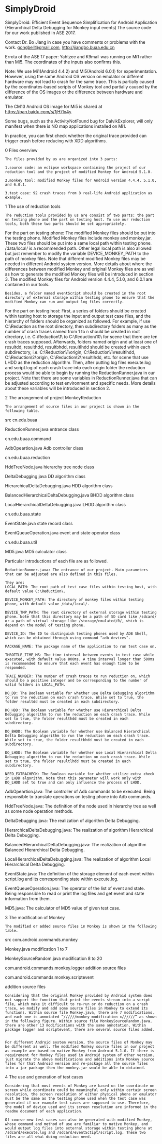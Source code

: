 # SimplyDroid
SimplyDroid: Efficient Event Sequence Simplification for Android Application (Hierarchical Delta Debugging for Monkey input events)
The source code for our work published in ASE 2017.

Contact Dr. Bo Jiang in case you have comments or problems with the work. gongbell@gmail.com, http://jiangbo.buaa.edu.cn

Errota of the ASE 17 paper: Yahtzee and K9mail was running on Mi1 rather than Mi5. The coordinates of the inputs also confirms this.

Note: We use Mi1(Android 4.4.2) and Mi5(Android 6.0.1) for experimentation. However, using the same Android OS version on emulator or different hardware may not lead to crash for the same trace. This is partially caused by the coordinates-based scripts of Monkey tool and partially caused by the difference of the OS images or the difference between hardware and emulator. 

The CM13 Android OS image for Mi5 is shared at https://pan.baidu.com/s/1jH7Ix4y. 

Some bugs, such as the ActivityNotFound bug for DalvikExplorer, will only manifest when there is NO map applications installed on Mi1.

In practice, you can first check whether the original trace provided can trigger crash before reducing with XDD algorithms.

0 Files overview

	The files provided by us are organized into 3 parts:
	
	1.source code: an eclipse workspace containing the project of our reduction tool and the project of modified Monkey for Android 5.1.0.
	
	2.monkey tool: modified Monkey files for Android version 4.4.4, 5.1.0, and 6.0.1.
	
	3.test case: 92 crash traces from 8 real-life Android application as example.
	
1 The use of reduction tools

	The reduction tools provided by us are consist of two parts: the part on testing phone and the part on testing host. To use our reduction tools, both these two parts should be set appropriately.
	
   For the part on testing phone: The modified Monkey files should be put into the testing phone. Modified Monkey files include monkey and monkey.jar. These two files should be put into a same local path within testing phone. /data/local/ is a recommended path. Other legal local path is also allowed but just remember to modify the variable DEVICE_MONKEY_PATH to the path of monkey files. Note that different modified Monkey files may be needed in different Android system version. More details about where the differences between modified Monkey and original Monkey files are as well as how to generate the modified Monkey files will be introduced in section 3. The modified Monkey files for Android version 4.4.4, 5.1.0, and 6.0.1 are contained in our tools.
   
    Besides, a folder named eventScript should be created in the root directory of external storage within testing phone to ensure that the modified Monkey can run and output log files correctly.
    
   For the part on testing host: First, a series of folders should be created within testing host to storage the input and output test case files, and the hierarchy of folders should be organized as followed. For example, if use C:\Reduction as the root directory, then subdirectory folders as many as the number of crash traces named from 1 to n should be created in root directory, i.e. C:\Reduction\1\ to C:\Reduction\10\ for scene that there are ten crash traces supposed. Afterwards, folders named origin and at least one of resultdd, resulthdd, resultbhdd, resultlhdd should be created within each subdirectory, i.e. C:\Reduction\1\origin\, C:\Reduction\1\resultlhdd\, C:\Reduction\2\origin\, C:\Reduction\2\resultlhdd\, etc. for scene that use LHDD as the reduction algorithm. Then, after putting log files execute.log and script.log of each crash trace into each origin folder the reduction process would be able to begin by running the ReductionRunner.java in our project. Note that there are some variables in ReductionRunner.java that can be adjusted according to test environment and specific needs. More details about these variables will be introduced in section 2. 
   
2 The arrangement of project MonkeyReduction

    The arrangement of source files in our project is shown in the following table. 
    
src
cn.edu.buaa



ReductionRunner.java
entrance class

cn.edu.buaa.command



AdbOpeartion.java
Adb controller class

cn.edu.buaa.reduction



HddTreeNode.java
hierarchy tree node class


DeltaDebugging.java
DD algorithm class


HierarchicalDeltaDebugging.java
HDD algorithm class


BalancedHierarchicalDeltaDebugging.java
BHDD algorithm class


LocalHierarchicalDeltaDebugging.java
LHDD algorithm class

cn.edu.buaa.state



EventState.java
state record class


EventQueueOperation.java
event and state operator class

cn.edu.buaa.util



MD5.java
MD5 calculator class

Particular introductions of each file are as followed.

	ReductionRunner.java: The entrance of our project. Main parameters that can be adjusted are also defined in this files. 
	
	They are:
	LOCAL_PATH: The root path of test case files within testing host, with default value C:\Reduction\.
	
	DEVICE_MONKEY_PATH: The directory of monkey files within testing phone, with default value /data/local/.
	
	DEVICE_TMP_PATH: The root directory of external storage within testing phone. Note that this directory may be a path of SD card like /sdcard/ or a path of virtual storage like /storage/emulated/0/, which is depend on the model of testing phone.
	
	DEVICE_ID: The ID to distinguish testing phones used by ADB Shell, which can be obtained through using command “adb devices”.
	
	PACKAGE_NAME: The package name of the application to run test case on.
	
	THROTTLE_TIME_MS: The time interval between events in test case while executed, with default value 800ms. A time interval longer than 500ms is recommended to ensure that each event has enough time to be responded.
	
	TRACE_NUMBER: The number of crash traces to run reduction on, which should be a positive integer and be corresponding to the number of valid folders in LOCAL_PATH.
	
	DO_DD: The Boolean variable for whether use Delta Debugging algorithm to run the reduction on each crash trace. While set to true, the folder resultdd must be created in each subdirectory. 
	
	DO_HDD: The Boolean variable for whether use Hierarchical Delta Debugging algorithm to run the reduction on each crash trace. While set to true, the folder resulthdd must be created in each subdirectory. 
	
	DO_BHDD: The Boolean variable for whether use Balanced Hierarchical Delta Debugging algorithm to run the reduction on each crash trace. While set to true, the folder resultbhdd must be created in each subdirectory. 
	
	DO_LHDD: The Boolean variable for whether use Local Hierarchical Delta Debugging algorithm to run the reduction on each crash trace. While set to true, the folder resultlhdd must be created in each subdirectory. 
	
    NEED_EXTRACHECK: The Boolean variable for whether utilize extra check in LHDD algorithm. Note that this parameter will work only with DO_LHDD set to true and can only influence the process of LHDD.
    
   AdbOpeartion.java: The controller of Adb commands to be executed. Being responsible to translate operations on testing phone into Adb commands.
   
   HddTreeNode.java: The definition of the node used in hierarchy tree as well as some node operation methods.
   
   DeltaDebugging.java: The realization of algorithm Delta Debugging.
   
   HierarchicalDeltaDebugging.java: The realization of algorithm Hierarchical Delta Debugging. 
   
   BalancedHierarchicalDeltaDebugging.java: The realization of algorithm Balanced Hierarchical Delta Debugging.
   
   LocalHierarchicalDeltaDebugging.java: The realization of algorithm Local Hierarchical Delta Debugging.
   
   EventState.java: The definition of the storage element of each event within script.log and its corresponding state within execute.log.
   
   EventQueueOperation.java: The operator of the list of event and state. Being responsible to read or print the log files and get event and state information from them.
   
   MD5.java: The calculator of MD5 value of given test case.
   
3 The modification of Monkey

    The modified or added source files in Monkey is shown in the following table. 
    
src
com.android.commands.monkey



Monkey.java
modification 1 to 7


MonkeySourceRandom.java
modification 8 to 20

com.android.commands.monkey.logger
addition source files

com.android.commands.monkey.scriptevent

addition source files

	Considering that the original Monkey provided by Android system does not support the function that print the events stream into a script file, which make it difficult to re-run or do reduction on a crash trace, we modify and add some source files in Monkey to extend its functions. Within source file Monkey.java, there are 7 modifications, and each one is annotated “//////monkey modification x//////” as shown in the following figure. Within source file MonkeySourceRandom.java, there are other 13 modifications with the same annotation. Within package logger and scriptevent, there are several source files added.
	

	For different Android system version, the source files of Monkey may be different as well. The modified Monkey source files in our project as example are based on native Monkey from Android 5.1.0. If there is requirement for Monkey files used in Android system of other version, just migrate the above modifications and additions into Monkey source files for that Android version and re-package all the source files into a jar package then the monkey.jar would be able to obtained.
	
4 The use and generation of test cases

	Considering that most events of Monkey are based on the coordinate on screen while coordinate could be meaningful only within certain screen resolution, the screen resolution of either physical phone or emulator must be the same as the testing phone used when the test case was generated if our example test cases are supposed to use. Therefore, the model of device used and its screen resolution are informed in the readme document of each application.
	
	Of course new test cases can also be generated with modified Monkey, whose command and method of use are familiar to native Monkey, and would output log files into external storage within testing phone at /sdcard/execute.log and /sdcard/eventSctipt/script.log. These two files are all what doing reduction need.
	

